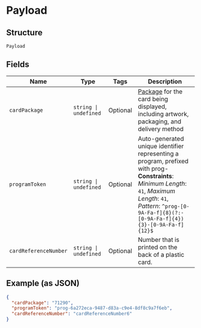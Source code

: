 
# Payload

## Structure

`Payload`

## Fields

| Name | Type | Tags | Description |
|  --- | --- | --- | --- |
| `cardPackage` | `string \| undefined` | Optional | [Package](#/rest/models/structures/prepaid-card-package) for the card being displayed, including artwork, packaging, and delivery method |
| `programToken` | `string \| undefined` | Optional | Auto-generated unique identifier representing a program, prefixed with prog-<br>**Constraints**: *Minimum Length*: `41`, *Maximum Length*: `41`, *Pattern*: `^prog-[0-9A-Fa-f]{8}(?:-[0-9A-Fa-f]{4}){3}-[0-9A-Fa-f]{12}$` |
| `cardReferenceNumber` | `string \| undefined` | Optional | Number that is printed on the back of a plastic card. |

## Example (as JSON)

```json
{
  "cardPackage": "71290",
  "programToken": "prog-6a272eca-9487-d83a-c9e4-8df8c9a7f6eb",
  "cardReferenceNumber": "cardReferenceNumber6"
}
```

